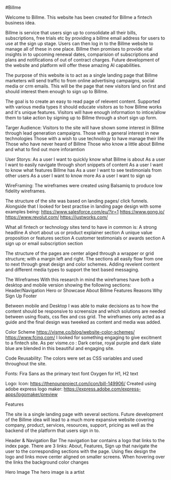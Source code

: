 #Billme

Welcome to Billme. This website has been created for Billme a fintech business idea.

Billme is service that users sign up to consolidate all their bills, subscriptions, free trials etc by providing a billme email address for users to use at the sign up stage.
Users can then log in to the Billme website to manage all of these in one place. Billme then promises to provide vital insights in to upcoming renewal dates, comparision of subscriptions and plans and notifications of out of contract charges. Future development of the website and platform will offer these amazing AI capabilities. 

The purpose of this website is to act as a single landing page that Billme marketers will send traffic to from online advertising campaigns, social media or crm emails.
This will be the page that new visitors land on first and should interest them enough to sign up to Billme.

The goal is to create an easy to read page of relevent content. Supported with various media types it should educate visitors as to how Billme works and it's unique features.
Visitors will have enough information to intice/allow them to take action by signing up to Billme through a short sign up form.

Targer Audience:
Visitors to the site will have shown some interest in Billme through lead generation campaigns.
Those with a general interest in new technologies
Those with a wish to use technology to have manage their life
Those who have never heard of Billme
Those who know a little about Billme and what to find out more inforamtion

User Storys:
As a user I want to quickly know what Billme is about
As a user I want to easily navigate through short snippets of content
As a user I want to know what features Billme has
As a user I want to see testimonials from other users
As a user I want to know more
As a user I want to sign up

WireFraming:
The wireframes were created using Balsamiq to produce low fidelity wireframes.

The structure of the site was based on landing pages/ click funnels. 
Alongside that I looked for best practise in landing page design with some examples being:
https://www.salesforce.com/eu/?ir=1
https://www.gong.io/
https://www.revolut.com/
https://justworks.com/

What all fintech or technology sites tend to have in common is: 
A strong headline
A short about us or product explainer section
A unique value proposition or features section
A customer testimonials or awards section
A sign up or email subscription section

The structure of the pages are center aliged through a wrapper or grid structure; with a margin left and right.
The sections all easily flow from one to next through great design and color schemes.
Adding revelent content and different media types to support the text based messaging.

The Wireframes 
With this research in mind the wireframes have both a desktop and mobile version showing the following sections:
Header/Navigation
Hero or Showcase
About Billme 
Features
Reasons Why
Sign Up 
Footer

Between mobile and Desktop I was able to make decisions as to how the content should be responsive to screensize and which solutions are needed between using floats, css flex and css grid.
The wireframes only acted as a guide and the final design was tweeked as content and media was added. 



Color Scheme
https://visme.co/blog/website-color-schemes/
https://www.fcinq.com/
I looked for something engaging to give excitment to a fintech site.
As per visme.co : Dark cerise, royal purple and dark slate blue are blended in this beautiful and engaging site.

Code Reusability:
The colors were set as CSS variables and used throughout the site.

Fonts:
Fira Sans as the primary text font
Oxygen for H1, H2 text

Logo:
Icon: https://thenounproject.com/icon/bill-149906/
Created using adobe express logo maker: https://express.adobe.com/express-apps/logomaker/preview

Features

The site is a single landing page with several sections. Future development of the Billme idea will lead to a much more expansive website covering company, product, services, resources, support, pricing as well as the backend of the platform that users sign in to. 


Header & Navigation Bar
The navigation bar contains a logo that links to the index page.
There are 3 links: About, Features, Sign up that navigate the user to the corresponding sections with the page.
Using flex design the logo and links move center aligned on smaller screens. 
When hovering over the links the background color changes

Hero Image
The hero image is a artist 

